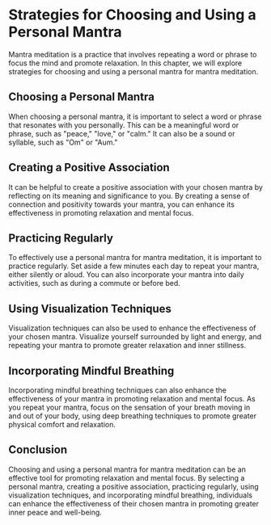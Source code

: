 Strategies for Choosing and Using a Personal Mantra
=================================================================================

Mantra meditation is a practice that involves repeating a word or phrase to focus the mind and promote relaxation. In this chapter, we will explore strategies for choosing and using a personal mantra for mantra meditation.

Choosing a Personal Mantra
--------------------------

When choosing a personal mantra, it is important to select a word or phrase that resonates with you personally. This can be a meaningful word or phrase, such as "peace," "love," or "calm." It can also be a sound or syllable, such as "Om" or "Aum."

Creating a Positive Association
-------------------------------

It can be helpful to create a positive association with your chosen mantra by reflecting on its meaning and significance to you. By creating a sense of connection and positivity towards your mantra, you can enhance its effectiveness in promoting relaxation and mental focus.

Practicing Regularly
--------------------

To effectively use a personal mantra for mantra meditation, it is important to practice regularly. Set aside a few minutes each day to repeat your mantra, either silently or aloud. You can also incorporate your mantra into daily activities, such as during a commute or before bed.

Using Visualization Techniques
------------------------------

Visualization techniques can also be used to enhance the effectiveness of your chosen mantra. Visualize yourself surrounded by light and energy, and repeating your mantra to promote greater relaxation and inner stillness.

Incorporating Mindful Breathing
-------------------------------

Incorporating mindful breathing techniques can also enhance the effectiveness of your mantra in promoting relaxation and mental focus. As you repeat your mantra, focus on the sensation of your breath moving in and out of your body, using deep breathing techniques to promote greater physical comfort and relaxation.

Conclusion
----------

Choosing and using a personal mantra for mantra meditation can be an effective tool for promoting relaxation and mental focus. By selecting a personal mantra, creating a positive association, practicing regularly, using visualization techniques, and incorporating mindful breathing, individuals can enhance the effectiveness of their chosen mantra in promoting greater inner peace and well-being.
